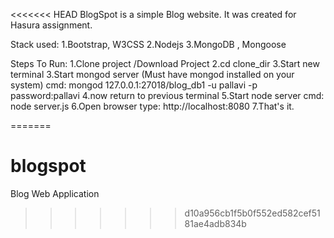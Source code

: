 <<<<<<< HEAD
BlogSpot is a simple Blog website. It was created for Hasura assignment.

Stack used:
	1.Bootstrap, W3CSS
	2.Nodejs
	3.MongoDB , Mongoose

Steps To Run:
	1.Clone project /Download Project
	2.cd clone_dir
	3.Start new terminal
	3.Start mongod server (Must have mongod installed on your system)
		cmd: mongod 127.0.0.1:27018/blog_db1 -u pallavi -p
		password:pallavi
	4.now return to previous terminal
	5.Start node server
		cmd: node server.js
	6.Open browser
		type: http://localhost:8080
	7.That's it.


	
=======
# blogspot
Blog Web Application 
>>>>>>> d10a956cb1f5b0f552ed582cef5181ae4adb834b
